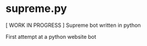 # supreme.py
[ WORK IN PROGRESS ] Supreme bot written in python

First attempt at a python website bot
